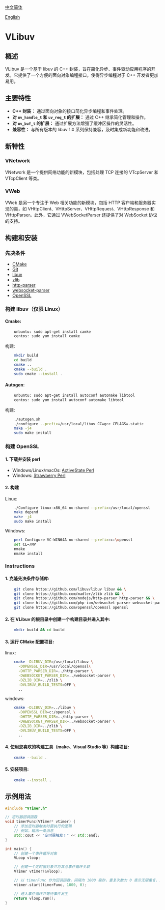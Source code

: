 <a href="https://github.com/Antruly/VLibuv/blob/master/README_zn-CN.md" class="github-button" data-color-scheme="no-preference: dark; light: dark; dark: dark;" data-icon="octicon-star" data-size="large" data-show-count="true" aria-label="Star ntkme/github-buttons on GitHub">中文简体</a>
 
<a href="https://github.com/Antruly/VLibuv/blob/master/README.md" class="github-button" data-color-scheme="no-preference: dark; light: dark; dark: dark;" data-icon="octicon-star" data-size="large" data-show-count="true" aria-label="Star ntkme/github-buttons on GitHub">English</a>

# VLibuv

## 概述

VLibuv 是一个基于 libuv 的 C++ 封装，旨在简化异步、事件驱动应用程序的开发。它提供了一个方便的面向对象编程接口，使得异步编程对于 C++ 开发者更加易用。

## 主要特性

- **C++ 封装：** 通过面向对象的接口简化异步编程和事件处理。
- **对 `uv_handle_t` 和 `uv_req_t` 的扩展：** 通过 C++ 继承简化管理和操作。
- **对 `uv_buf_t` 的扩展：** 通过扩展方法增强了缓冲区操作的灵活性。
- **兼容性：** 与所有版本的 libuv 1.0 系列保持兼容，及时集成新功能和改进。

## 新特性

### VNetwork
VNetwork 是一个提供网络功能的新模块，包括处理 TCP 连接的 VTcpServer 和 VTcpClient 等类。

### VWeb
VWeb 是另一个专注于 Web 相关功能的新模块，包括 HTTP 客户端和服务器实现的类，如 VHttpClient、VHttpServer、VHttpRequest、VHttpResponse 和 VHttpParser。此外，它通过 VWebSocketParser 还提供了对 WebSocket 协议的支持。

## 构建和安装

### 先决条件

- [CMake](https://cmake.org/)
- [Git](https://git-scm.com/)
- [libuv](https://github.com/libuv/libuv)
- [zlib](https://github.com/madler/zlib)
- [http-parser](https://github.com/nodejs/http-parser)
- [websocket-parser](https://github.com/php-ion/websocket-parser)
- [OpenSSL](https://github.com/openssl/openssl)

### 构建 libuv（仅限 Linux）

#### Cmake:
```bash
    unbuntu: sudo apt-get install camke
    centos: sudo yum install camke
```
构建:
```bash
    mkdir build
    cd build
    cmake ..
    cmake --build .
    sudo cmake --install .
```

#### Autogen:
```bash
    unbuntu: sudo apt-get install autoconf automake libtool
    centos: sudo yum install autoconf automake libtool
```
构建:
```bash
    ./autogen.sh
    ./configure --prefix=/usr/local/libuv CC=gcc CFLAGS=-static
    make -j4
    sudo make install
```

### 构建 OpenSSL

#### 1. 下载并安装 perl

- Windows/Linux/macOs: [ActiveState Perl](https://www.activestate.com/products/perl/)
- Windows: [Strawberry Perl](http://strawberryperl.com/)

#### 2. 构建

Linux:
```bash
    ./Configure linux-x86_64 no-shared --prefix=/usr/local/openssl
    make depend
    make -j4
    sudo make install
```

Windows:
```bash
    perl Configure VC-WIN64A no-shared --prefix=c:\openssl
    set CL=/MP
    nmake
    nmake install
```

### Instructions

#### 1. 克隆先决条件存储库:

```bash
    git clone https://github.com/libuv/libuv libuv && \
    git clone https://github.com/madler/zlib zlib && \
    git clone https://github.com/nodejs/http-parser http-parser && \
    git clone https://github.com/php-ion/websocket-parser websocket-parser && \
    git clone https://github.com/openssl/openssl openssl
```

#### 2. 在 VLibuv 的根目录中创建一个构建目录并进入其中:

```bash
    mkdir build && cd build
```

#### 3. 运行 CMake 配置项目:
linux:
```bash
    cmake -DLIBUV_DIR=/usr/local/libuv \
      -DOPENSSL_DIR=/usr/local/openssl\
      -DHTTP_PARSER_DIR=../http-parser \
      -DWEBSOCKET_PARSER_DIR=../websocket-parser \
      -DZLIB_DIR=../zlib \
      -DVLIBUV_BUILD_TESTS=OFF \
      ..
```
windows:
```bash
    cmake -DLIBUV_DIR=../libuv \
      -DOPENSSL_DIR=c:/openssl \
      -DHTTP_PARSER_DIR=../http-parser \
      -DWEBSOCKET_PARSER_DIR=../websocket-parser \
      -DZLIB_DIR=../zlib \
      -DVLIBUV_BUILD_TESTS=OFF \
      ..
```
#### 4. 使用您喜欢的构建工具（make、Visual Studio 等）构建项目:

```bash
    cmake --build .
```

#### 5. 安装项目:

```bash
    cmake --install .
```

## 示例用法

```cpp
#include "VTimer.h"

// 定时器回调函数
void timerFunc(VTimer* vtimer) {
    // 添加定时器触发时要执行的逻辑
    // 例如，输出一条消息
    std::cout << "定时器触发！" << std::endl;
}

int main() {
    // 创建一个事件循环对象
    VLoop vloop;

    // 创建一个定时器对象并将其与事件循环关联
    VTimer vtimer(&vloop);

    // 以 timerFunc 作为回调函数，间隔为 1000 毫秒，重复次数为 0 表示无限重复，启动定时器
    vtimer.start(timerFunc, 1000, 0);

    // 进入事件循环并等待事件发生
    return vloop.run();
}

